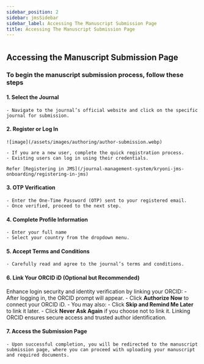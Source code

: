 ```yaml
---
sidebar_position: 2
sidebar: jmsSidebar
sidebar_label: Accessing The Manuscript Submission Page
title: Accessing The Manuscript Submission Page 
---
```

#

## Accessing the Manuscript Submission Page

### To begin the manuscript submission process, follow these steps

#### 1. Select the Journal

    - Navigate to the journal’s official website and click on the specific journal for submission.

#### 2. Register or Log In

    ![image](/assets/images/authoring/author-submission.webp)

    - If you are a new user, complete the quick registration process.
    - Existing users can log in using their credentials.

    Refer [Registering in JMS](/journal-management-system/kryoni-jms-onboarding/registering-in-jms)

#### 3. OTP Verification

    - Enter the One-Time Password (OTP) sent to your registered email.
    - Once verified, proceed to the next step.

#### 4. Complete Profile Information

    - Enter your full name
    - Select your country from the dropdown menu.

#### 5. Accept Terms and Conditions

    - Carefully read and agree to the journal’s terms and conditions.

#### 6. Link Your ORCID iD (Optional but Recommended)

Enhance login security and identity verification by linking your ORCID:
    - After logging in, the ORCID prompt will appear.
    - Click **Authorize Now** to connect your ORCID iD.
    - You may also:
        - Click **Skip and Remind Me Later** to link it later.
        - Click **Never Ask Again** if you choose not to link it.
Linking ORCID ensures secure access and trusted author identification.

#### 7. Access the Submission Page

    - Upon successful completion, you will be redirected to the manuscript submission page, where you can proceed with uploading your manuscript and required documents.

